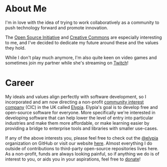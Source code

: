 # About Me
I'm in love with the idea of trying to work collaboratively as a community to push technology forward and promote innovation.

The [Open Source Initiative](https://opensource.org/) and [Creative Commons](https://creativecommons.org/) are especially interesting to me, and I've decided to dedicate my future around these and the values they hold.

While I don't play much anymore, I'm also quite keen on video games and sometimes join my partner while she's streaming on [Twitch](https://www.twitch.tv/JenTheBluePanda)! 

# Career
My ideals and values align perfectly with software development, so I incorporated and am now directing a non-profit [community interest company](https://en.wikipedia.org/wiki/Community_interest_company) (CIC) in the UK called [Elypia](https://elypia.org/). Elypia's goal is to develop free and open-source software for everyone. More specifically we're interested in developing software that can help lower the level of entry into particular industries and make them more affordable, or make learning easier by providing a bridge to enterprise tools and libraries with smaller use-cases.

If any of the above interests you, please feel free to check out the [@elypia](https://github.com/elypia/) organization on GitHub or visit our website [here](https://elypia.org/). Almost everything I do outside of contributions to third-party open-source repositories lives here. As a non-profit, funds are always looking painful, so if anything we do is of interest to you, or aids you in your aspirations, feel free to [donate](https://elypia.org/donate)!
